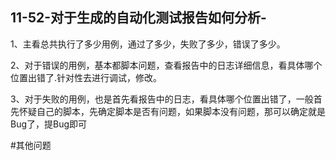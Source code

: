 ## 11-52-对于生成的自动化测试报告如何分析-

1、主看总共执行了多少用例，通过了多少，失败了多少，错误了多少。

2、对于错误的用例，基本都脚本问题，查看报告中的日志详细信息，看具体哪个位置出错了.针对性去进行调试，修改。

3、对于失败的用例，也是首先看报告中的日志，看具体哪个位置出错了，一般首先怀疑自己的脚本，先确定脚本是否有问题，如果脚本没有问题，那可以确定就是Bug了，提Bug即可

\#其他问题
